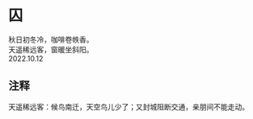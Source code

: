 # 囚
   
秋日初冬冷，咖啡卷帙香。   
天遥稀远客，窗暖坐斜阳。   
2022.10.12   
   
## 注释
   
天遥稀远客：候鸟南迁，天空鸟儿少了；又封城阻断交通，亲朋间不能走动。
